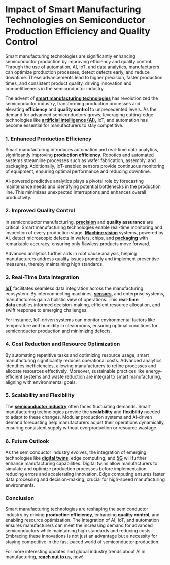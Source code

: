 <h1 class="content-body__description">Impact of Smart Manufacturing Technologies on Semiconductor Production Efficiency and Quality Control</h1>
<div class="content-body__description">Smart manufacturing technologies are significantly enhancing semiconductor production by improving efficiency and quality control. Through the use of automation, AI, IoT, and data analytics, manufacturers can optimize production processes, detect defects early, and reduce downtime. These advancements lead to higher precision, faster production times, and consistent product quality, driving innovation and competitiveness in the semiconductor industry.</div>
<div class="content-body__detail">
<section id="section_0" class="entry fr-view">
<p>The advent of&nbsp;<strong><a href="https://www.sphericalinsights.com/reports/smart-manufacturing-platform-market" target="_blank" rel="noopener">smart manufacturing technologies</a></strong>&nbsp;has revolutionized the semiconductor industry, transforming production processes and elevating&nbsp;<strong>efficiency</strong>&nbsp;and&nbsp;<strong>quality control</strong>&nbsp;to unprecedented levels. As the demand for advanced semiconductors grows, leveraging cutting-edge technologies like&nbsp;<strong><a href="https://www.sphericalinsights.com/reports/artificial-intelligence-market" target="_blank" rel="noopener">artificial intelligence (AI),</a></strong>&nbsp;IoT, and automation has become essential for manufacturers to stay competitive.</p>
<h3>1.&nbsp;<strong>Enhanced Production Efficiency</strong></h3>
<p>Smart manufacturing introduces automation and real-time data analytics, significantly improving&nbsp;<strong>production efficiency</strong>. Robotics and automated systems streamline processes such as wafer fabrication, assembly, and packaging. Additionally, IoT-enabled sensors provide continuous monitoring of equipment, ensuring optimal performance and reducing downtime.</p>
<p>AI-powered predictive analytics plays a pivotal role by forecasting maintenance needs and identifying potential bottlenecks in the production line. This minimizes unexpected interruptions and enhances overall productivity.</p>
<h3>2.&nbsp;<strong>Improved Quality Control</strong></h3>
<p>In semiconductor manufacturing,&nbsp;<strong><a href="https://www.sphericalinsights.com/reports/precision-engineering-machines-market" target="_blank" rel="noopener">precision</a></strong>&nbsp;and&nbsp;<strong>quality assurance</strong>&nbsp;are critical. Smart manufacturing technologies enable real-time monitoring and inspection of every production stage.&nbsp;<strong><a href="https://www.sphericalinsights.com/reports/machine-vision-mv-market" target="_blank" rel="noopener">Machine vision</a></strong>&nbsp;systems, powered by AI, detect microscopic defects in wafers, chips, and&nbsp;<strong><a href="https://www.sphericalinsights.com/reports/semiconductor-and-ic-packaging-materials-market" target="_blank" rel="noopener">packaging</a></strong>&nbsp;with remarkable accuracy, ensuring only flawless products move forward.</p>
<p>Advanced analytics further aids in root cause analysis, helping manufacturers address quality issues promptly and implement preventive measures, thereby maintaining high standards.</p>
<h3>3.&nbsp;<strong>Real-Time Data Integration</strong></h3>
<p><strong><a href="https://www.sphericalinsights.com/reports/united-states-iot-chips-market" target="_blank" rel="noopener">IoT</a></strong>&nbsp;facilitates seamless data integration across the manufacturing ecosystem. By interconnecting machines,&nbsp;<strong><a href="https://www.sphericalinsights.com/reports/quantum-sensors-market" target="_blank" rel="noopener">sensors</a></strong>, and enterprise systems, manufacturers gain a holistic view of operations. This&nbsp;<strong>real-time data</strong>&nbsp;enables informed decision-making, efficient resource allocation, and swift response to emerging challenges.</p>
<p>For instance, IoT-driven systems can monitor environmental factors like temperature and humidity in cleanrooms, ensuring optimal conditions for semiconductor production and minimizing defects.</p>
<h3>4.&nbsp;<strong>Cost Reduction and Resource Optimization</strong></h3>
<p>By automating repetitive tasks and optimizing resource usage, smart manufacturing significantly reduces operational costs. Advanced analytics identifies inefficiencies, allowing manufacturers to refine processes and allocate resources effectively. Moreover, sustainable practices like energy-efficient systems and waste reduction are integral to smart manufacturing, aligning with environmental goals.</p>
<h3>5.&nbsp;<strong>Scalability and Flexibility</strong></h3>
<p>The&nbsp;<strong><a href="https://www.sphericalinsights.com/reports/semiconductor-foundry-market" target="_blank" rel="noopener">semiconductor industry</a></strong>&nbsp;often faces fluctuating demands. Smart manufacturing technologies provide the&nbsp;<strong>scalability</strong>&nbsp;and&nbsp;<strong>flexibility</strong>&nbsp;needed to adapt to these changes. Modular production systems and AI-driven demand forecasting help manufacturers adjust their operations dynamically, ensuring consistent supply without overproduction or resource wastage.</p>
<h3>6.&nbsp;<strong>Future Outlook</strong></h3>
<p>As the semiconductor industry evolves, the integration of emerging technologies like&nbsp;<strong><a href="https://www.sphericalinsights.com/reports/digital-twin-market" target="_blank" rel="noopener">digital twins</a></strong>, edge computing, and&nbsp;<strong><a href="https://www.sphericalinsights.com/reports/5g-chipset-market" target="_blank" rel="noopener">5G</a></strong>&nbsp;will further enhance manufacturing capabilities. Digital twins allow manufacturers to simulate and optimize production processes before implementation, reducing errors and accelerating innovation. Edge computing ensures faster data processing and decision-making, crucial for high-speed manufacturing environments.</p>
<h3>Conclusion</h3>
<p>Smart manufacturing technologies are reshaping the semiconductor industry by driving&nbsp;<strong>production efficiency</strong>, enhancing&nbsp;<strong>quality control</strong>, and enabling resource optimization. The integration of AI, IoT, and automation ensures manufacturers can meet the increasing demand for advanced semiconductors while maintaining high standards and reducing costs. Embracing these innovations is not just an advantage but a necessity for staying competitive in the fast-paced world of semiconductor production.</p>
<p>For more interesting updates and global industry trends about AI in manufacturing,&nbsp;<a href="https://www.sphericalinsights.com/contact-us" target="_blank" rel="noopener"><strong>reach out to us,</strong></a>&nbsp;now!</p>
</section>
</div>
